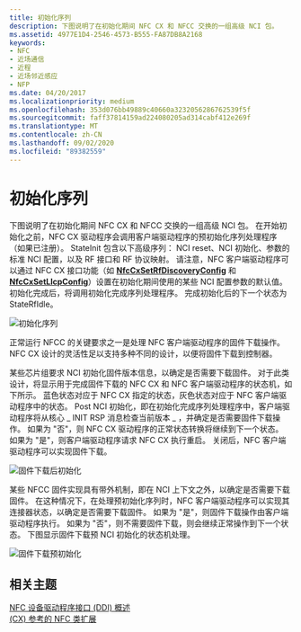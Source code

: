 ```yaml
---
title: 初始化序列
description: 下图说明了在初始化期间 NFC CX 和 NFCC 交换的一组高级 NCI 包。
ms.assetid: 4977E1D4-2546-4573-B555-FA87DB8A2168
keywords:
- NFC
- 近场通信
- 近程
- 近场邻近感应
- NFP
ms.date: 04/20/2017
ms.localizationpriority: medium
ms.openlocfilehash: 353d076bb49889c40660a3232056286762539f5f
ms.sourcegitcommit: faff37814159ad224080205ad314cabf412e269f
ms.translationtype: MT
ms.contentlocale: zh-CN
ms.lasthandoff: 09/02/2020
ms.locfileid: "89382559"
---
```

# <a name="initialization-sequence"></a>初始化序列


下图说明了在初始化期间 NFC CX 和 NFCC 交换的一组高级 NCI 包。 在开始初始化之前，NFC CX 驱动程序会调用客户端驱动程序的预初始化序列处理程序（如果已注册）。 StateInit 包含以下高级序列： NCI reset、NCI 初始化、参数的标准 NCI 配置，以及 RF 接口和 RF 协议映射。 请注意，NFC 客户端驱动程序可以通过 NFC CX 接口功能（如 [**NfcCxSetRfDiscoveryConfig**](/windows-hardware/drivers/ddi/nfccx/nf-nfccx-nfccxsetrfdiscoveryconfig) 和 [**NfcCxSetLlcpConfig**](/windows-hardware/drivers/ddi/nfccx/nf-nfccx-nfccxsetllcpconfig)）设置在初始化期间使用的某些 NCI 配置参数的默认值。 初始化完成后，将调用初始化完成序列处理程序。 完成初始化后的下一个状态为 StateRfIdle。

![初始化序列](images/initializationsequence.png)

正常运行 NFCC 的关键要求之一是处理 NFC 客户端驱动程序的固件下载操作。 NFC CX 设计的灵活性足以支持多种不同的设计，以便将固件下载到控制器。

某些芯片组要求 NCI 初始化固件版本信息，以确定是否需要下载固件。 对于此类设计，将显示用于完成固件下载的 NFC CX 和 NFC 客户端驱动程序的状态机，如下所示。 蓝色状态对应于 NFC CX 指定的状态，灰色状态对应于 NFC 客户端驱动程序中的状态。 Post NCI 初始化，即在初始化完成序列处理程序中，客户端驱动程序将从核心 \_ INIT RSP 消息检查当前版本 \_ ，并确定是否需要固件下载操作。 如果为 "否"，则 NFC CX 驱动程序的正常状态转换将继续到下一个状态。 如果为 "是"，则客户端驱动程序请求 NFC CX 执行重启。 关闭后，NFC 客户端驱动程序可以实现固件下载。

![固件下载后初始化](images/initializationsequence1.png)

某些 NFCC 固件实现具有带外机制，即在 NCI 上下文之外，以确定是否需要下载固件。 在这种情况下，在处理预初始化序列时，NFC 客户端驱动程序可以实现其连接器状态，以确定是否需要下载固件。 如果为 "是"，则固件下载操作由客户端驱动程序执行。 如果为 "否"，则不需要固件下载，则会继续正常操作到下一个状态。 下图显示固件下载预 NCI 初始化的状态机处理。

![固件下载预初始化](images/firmwaredownloadpreinitialization.png)

 

 
## <a name="related-topics"></a>相关主题
[NFC 设备驱动程序接口 (DDI) 概述](/windows-hardware/drivers/ddi/index)  
[ (CX) 参考的 NFC 类扩展](/windows-hardware/drivers/ddi/index)